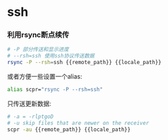 # ssh

### 利用rsync断点续传

```zsh
# -P 部分传送和显示进度
# --rsh=ssh 使用ssh协议传送数据
rsync -P --rsh=ssh {{remote_path}} {{locale_path}}
```

或者方便一些设置一个alias:

```zsh
alias scpr="rsync -P --rsh=ssh"
```

只传送更新数据:

```zsh
# -a = -rlptgoD
# -u skip files that are newer on the receiver
scpr -au {{remote_path}} {{locale_path}}
```